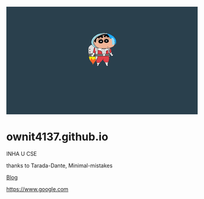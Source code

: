 ![image](/home.jpg)

# ownit4137.github.io

INHA U CSE

thanks to Tarada-Dante, Minimal-mistakes


[Blog]("ownit4137.github.io", "My Blog") 

<https://www.google.com>
